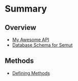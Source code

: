 # Summary

## Overview
* [My Awesome API](README.md)
* [Database Schema for Semut](database-schema.md)

## Methods
* [Defining Methods](methods.md)

